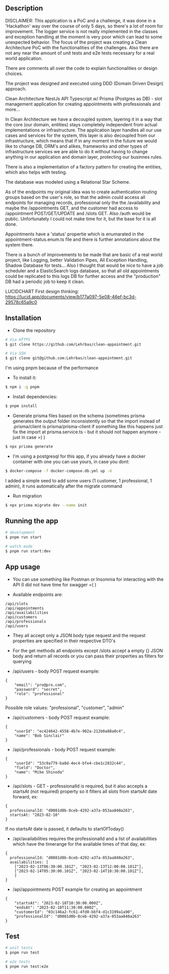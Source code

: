 ## Description
DISCLAIMER: This application is a PoC and a challenge, it was done in a 'Hackathon' way over the course of only 5 days, so there's a lot of room for improvement. The logger service is not really implemented in the classes and exception handling at the moment is very poor which can lead to some unexpected behavior. The focus of the project was creating a Clean Architecture PoC with the functionalities of the challenges. Also there are not any near the amount of unit tests and e2e tests necessary for a real world application.

There are comments all over the code to explain functionalities or design choices.

The project was designed and executed using DDD (Domain Driven Design) approach.

Clean Architecture NestJs API Typescript w/ Prisma (Postgres as DB) - slot management application for creating appointments with professionals and more...

In Clean Architecture we have a decoupled system, layering it in a way that the core (our domain, entities) stays completely independent from
actual implementations or infrastructure. The application layer handles all our use cases and services for the system, this layer is also
decoupled from our infrastructure, which means that if in any moment in the future we would like to change DB, ORM's and alikes, frameworks and other types
of infrastructure services we are able to do it without having to change anything in our application and domain layer, protecting our businnes rules.

There is also a implementation of a factory pattern for creating the entities, which also helps with testing.

The database was modeled using a Relational Star Scheme.

As of the endpoints my original idea was to create authentication routing groups based on the user's role, so that the admin could access all endpoints for managing records, professional only the the /availability and maybe the /appointments GET, and the customer had access to /appointment POST/GET/UPDATE and /slots GET. Also /auth would be public. Unfortunately I could not make time for it, but the base for it is all done.

Appointments have a 'status' propertie which is enumarated in the appointment-status.enum.ts file and there is further annotations about the system there.

There is a bunch of improvements to be made that are basic of a real world project, like Logging, better Validation Pipes, All Exception Handling, Shadow Database for tests...
Also I thought that would be nice to have a job scheduler and a ElasticSearch logs database, so that all old appointments could be replicated to this logs DB for further access and the "production" DB had a periodic job to keep it clean.

LUCIDCHART First design thinking: https://lucid.app/documents/view/b177a097-5e08-46ef-bc3d-29578c65a9c0

## Installation

- Clone the repository
```bash
# Via HTTPS
$ git clone https://github.com/Lehrbas/clean-appointment.git

# Via SSH
$ git clone git@github.com:Lehrbas/clean-appointment.git
```

I'm using pnpm because of the performance
- To install it:
```bash
$ npm i -g pnpm
```

- Install dependencies:
```bash
$ pnpm install
```

- Generate prisma files based on the schema (sometimes prisma generates the output folder inconsistently so that the import instead of .prisma/client is prisma/prisma-client if something like this happens just fix the import at prisma.service.ts - but it should not happen anymore - just in case =) )

```bash
$ npx prisma generate
```

- I'm using a postgresql for this app, if you already have a docker container with one you can use yours,
  in case you dont:
```bash
$ docker-compose -f docker-compose.db.yml up -d
```

I added a simple seed to add some users (1 customer, 1 professional, 1 admin), it runs automatically after the migrate command

- Run migration
```bash
$ npx prisma migrate dev --name init
```

## Running the app

```bash
# development
$ pnpm run start

# watch mode
$ pnpm run start:dev
```

## App usage

- You can use something like Postman or Insomnia for interacting with the API (I did not have time for swagger =( )

- Available endpoints are:
```
/api/slots
/api/appointments
/api/availabilities
/api/customers
/api/professionals
/api/users
```
- They all accept only a JSON body type request and the request properties are specified in their respective DTO's 
- For the get methods all endpoints except /slots accept a empty {} JSON body and return all records or you can pass their properties as filters for querying

- /api/users - body POST request example:
```
{
	"email": "pro@pro.com",
	"password": "secret",
	"role": "professional"
}
```
Possible role values: "professional", "customer", "admin"

- /api/customers - body POST request example:
```
{
	"userId": "ec424642-4558-4b7e-902a-212b0a88a0c4",
	"name": "Bob Sinclair"
}
```

- /api/professionals - body POST request example:
```
{
	"userId": "53c9a779-ba8d-4ec4-bfe4-cbe1c2832c44",
	"field": "Doctor",
	"name": "Mike Shinoda"
}
```


- /api/slots - GET - professionalId is required, but it also accepts a startsAt (not required) property so it filters all slots from startsAt date forward, ex:
```
{
  professionalId: "d0081d0b-8ceb-4292-a37a-053aa840a263",
  startsAt: "2023-02-10"
}
```
If no startsAt date is passed, it defaults to startOfToday()

- /api/availabilities requires the professionalId and a list of availabilities which have the timerange for the available times of that day, ex:
```
{
  professionalId: "d0081d0b-8ceb-4292-a37a-053aa840a263",
  availabilities: [
    ["2023-02-13T06:30:00.101Z", "2023-02-13T12:00:00.101Z"],
    ["2023-02-14T05:30:00.101Z", "2023-02-14T10:30:00.101Z"],
    ]
}
```

- /api/appointments POST example for creating an appointment

```
{
	"startsAt": "2023-02-18T10:30:00.000Z",
	"endsAt": "2023-02-18T11:30:00.000Z",
	"customerId": "03c146a2-fc61-4fd0-bbf4-d1c3199a1a90",
	"professionalId": "d0081d0b-8ceb-4292-a37a-053aa840a263"
}
```

## Test

```bash
# unit tests
$ pnpm run test

# e2e tests
$ pnpm run test:e2e
```

